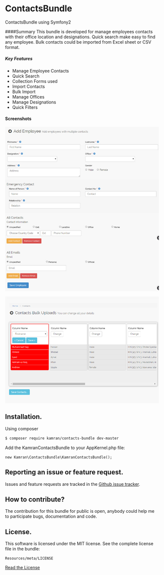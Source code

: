 # ContactsBundle
ContactsBundle using Symfony2

####Summary
This bundle is developed for manage employees contacts with their office location and designations. Quick search make easy to find any employee. Bulk contacts could be imported from Excel sheet or CSV format.

##### Key Features
* Manage Employee Contacts
* Quick Search
* Collection Forms used
* Import Contacts
* Bulk Import
* Manage Offices
* Manage Designations
* Quick Filters

#### Screenshots
![alt text](https://github.com/kamranshahzad/ContactsBundle/blob/master/Resources/public/images/contacts-screen.jpg "Screenshot")

![alt text](https://github.com/kamranshahzad/ContactsBundle/blob/master/Resources/public/images/bulk-contacts-import.png "Screenshot")


## Installation.

Using composer

``` bash
$ composer require kamran/contacts-bundle dev-master
```
Add the KamranContactsBundle to your AppKernel.php file:

```
new Kamran\ContactsBundle\KamranContactsBundle();
```

## Reporting an issue or feature request.

Issues and feature requests are tracked in the 
[Github issue tracker](https://github.com/kamranshahzad/ContactsBundle/issues).


How to contribute?
------------------------------------
The contribution for this bundle for public is open, anybody could help me to participate 
bugs, documentation and code.



## License.
This software is licensed under the MIT license. See the complete license file in the bundle:
```
Resources/meta/LICENSE
```
[Read the License](https://github.com/kamranshahzad/ContactsBundle/blob/master/Resources/meta/LICENSE)